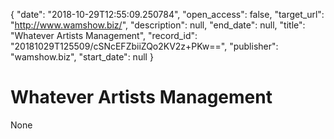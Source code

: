 {
  "date": "2018-10-29T12:55:09.250784", 
  "open_access": false, 
  "target_url": "http://www.wamshow.biz/", 
  "description": null, 
  "end_date": null, 
  "title": "Whatever Artists Management", 
  "record_id": "20181029T125509/cSNcEFZbiiZQo2KV2z+PKw==", 
  "publisher": "wamshow.biz", 
  "start_date": null
}

# Whatever Artists Management

None
